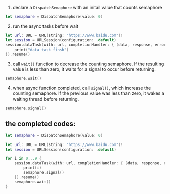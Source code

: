 1. declare a `DispatchSemaphore` with an initail value that counts semaphore

```swift
let semaphore = DispatchSemaphore(value: 0)
```

2. run the async tasks before wait

```swift
let url: URL = URL(string: "https://www.baidu.com")!
let session = URLSession(configuration: .default)
session.dataTask(with: url, completionHandler: { (data, response, error) in
    print("data task finsh")
}).resume()
```

3. call `wait()` function to decrease the counting semaphore. If the resulting value is less than zero, it waits for a signal to occur before returning.

```swift
semaphore.wait()
```

4. when async function completed, call `signal()`, which increase the counting semaphore. If the previous value was less than zero, it wakes a waiting thread before returning.

```swift
semaphore.signal()
```

## the completed codes:


```swift
let semaphore = DispatchSemaphore(value: 0)

let url: URL = URL(string: "https://www.baidu.com")!
let session = URLSession(configuration: .default)

for i in 0...9 {
    session.dataTask(with: url, completionHandler: { (data, response, error) in
        print(i)
        semaphore.signal()
    }).resume()
    semaphore.wait()
}
```
